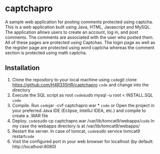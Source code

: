 # captchapro

A sample web application for posting comments protected using captcha.
This is a web application built using Java, HTML, Javascript and MySQL. The application allows users to create an account, log in, and post comments. The comments are associated with the user who posted them. All of these pages are protected using Captchas. The login page as well as the register page are protected using word captcha whereas the comment section is protected using math captcha.

## Installation

1. Clone the repository to your local machine using `code`git clone https://github.com/H4R335HR/captchapro `code` and change into the directory
2. Execute the SQL script as root `code`sudo mysql -u root < INSTALL.SQL
`code`
3. Compile. Run `code`jar -cvf captchapro.war * `code` or Open the project in your preferred Java IDE (Eclipse, IntelliJ IDEA, etc.) and compile to create a .WAR file
4. Deploy.  `code`sudo cp captchapro.war /var/lib/tomcat9/webapps/`code` In my case the webapps directory is at /var/lib/tomcat9/webapps/
5. Restart the server. In case of tomcat, `code`sudo service tomcat9 restart`code`
6. Visit the configured port in your web browser for localhost (by default: http://localhost:8080)
